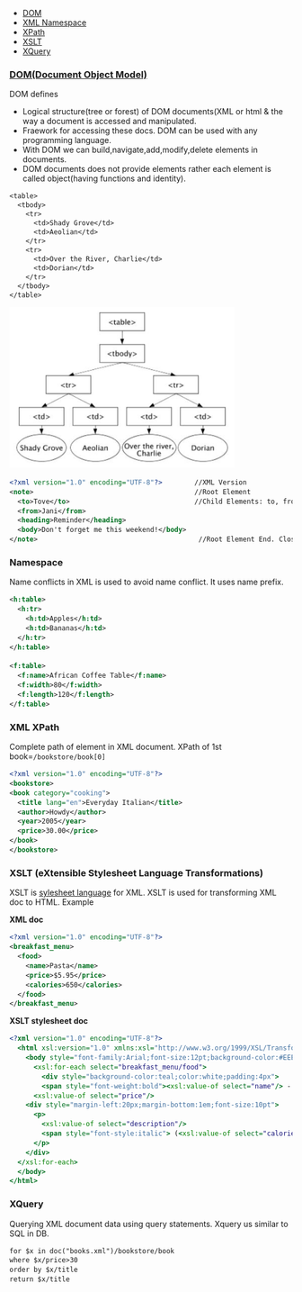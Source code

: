 - [DOM](#dom)
- [XML Namespace](#name)
- [XPath](#xpath)
- [XSLT](#xslt)
- [XQuery](#xq)

<a name=dom></a>
### [DOM(Document Object Model)](https://www.w3.org/TR/DOM-Level-3-Core/introduction.html)
DOM defines 
  - Logical structure(tree or forest) of DOM documents(XML or html & the way a document is accessed and manipulated. 
  - Fraework for accessing these docs. DOM can be used with any programming language.
- With DOM we can build,navigate,add,modify,delete elements in documents.
- DOM documents does not provide elements rather each element is called object(having functions and identity).
```xhtml
<table>
  <tbody> 
    <tr> 
      <td>Shady Grove</td>
      <td>Aeolian</td> 
    </tr> 
    <tr>
      <td>Over the River, Charlie</td>        
      <td>Dorian</td> 
    </tr> 
  </tbody>
</table>
```

<img src=dom.JPG width=400/>

```xml
<?xml version="1.0" encoding="UTF-8"?>        //XML Version
<note>                                        //Root Element
  <to>Tove</to>                               //Child Elements: to, from, heading, body
  <from>Jani</from>
  <heading>Reminder</heading>
  <body>Don't forget me this weekend!</body>
</note>                                        //Root Element End. Closing Tag is Must
```

<a name=name></a>
### Namespace
Name conflicts in XML is used to avoid name conflict. It uses name prefix.
```xml
<h:table>
  <h:tr>
    <h:td>Apples</h:td>
    <h:td>Bananas</h:td>
  </h:tr>
</h:table>

<f:table>
  <f:name>African Coffee Table</f:name>
  <f:width>80</f:width>
  <f:length>120</f:length>
</f:table>
```

<a name=xpath></a>
### XML XPath
Complete path of element in XML document. XPath of 1st book=`/bookstore/book[0]`
```xml
<?xml version="1.0" encoding="UTF-8"?>
<bookstore>
<book category="cooking">
  <title lang="en">Everyday Italian</title>
  <author>Howdy</author>
  <year>2005</year>
  <price>30.00</price>
</book>
</bookstore>
```

<a name=xslt></a>
### XSLT (eXtensible Stylesheet Language Transformations)
XSLT is [sylesheet language](/Languages/StyleSheetLanguage) for XML. XSLT is used for transforming XML doc to HTML. Example

**XML doc**
```xml
<?xml version="1.0" encoding="UTF-8"?>
<breakfast_menu>
  <food>
    <name>Pasta</name>
    <price>$5.95</price>
    <calories>650</calories>
  </food>
</breakfast_menu>
```
**XSLT stylesheet doc**
```xslt
<?xml version="1.0" encoding="UTF-8"?>
  <html xsl:version="1.0" xmlns:xsl="http://www.w3.org/1999/XSL/Transform">
    <body style="font-family:Arial;font-size:12pt;background-color:#EEEEEE">
      <xsl:for-each select="breakfast_menu/food">
        <div style="background-color:teal;color:white;padding:4px">
        <span style="font-weight:bold"><xsl:value-of select="name"/> - </span>
      <xsl:value-of select="price"/>
    <div style="margin-left:20px;margin-bottom:1em;font-size:10pt">
      <p>
        <xsl:value-of select="description"/>
        <span style="font-style:italic"> (<xsl:value-of select="calories"/> calories per serving)</span>
      </p>
    </div>
  </xsl:for-each>
  </body>
</html>
```

<a name=xq></a>
### XQuery
Querying XML document data using query statements. Xquery us similar to SQL in DB.
```xml
for $x in doc("books.xml")/bookstore/book
where $x/price>30
order by $x/title
return $x/title
```
